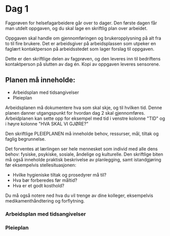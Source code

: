 # Dag 1

Fagprøven for helsefagarbeidere går over to dager. Den første dagen får man utdelt oppgaven, og du skal lage en skriftlig plan over arbeidet.

Oppgaven skal handle om gjennomføringen og brukeropplysning på alt fra to til fire brukere. Det er arbeidsgiver på arbeidsplassen som utpeker en faglært kontaktperson på arbeidsstedet som lager forslag til oppgaven.

Dette er den skriftlige delen av fagprøven, og den leveres inn til bedriftens kontaktperson på slutten av dag én. Kopi av oppgaven leveres sensorene.

## Planen må inneholde:
- Arbeidsplan med tidsangivelser
- Pleieplan

Arbeidsplanen må dokumentere hva som skal skje, og til hvilken tid. Denne planen danner utgangspunkt for hvordan dag 2 skal gjennomføres. 
Arbeidplanen kan sette opp for eksempel med tid i venstre kolonne "TID" og i høyre kolonne "HVA SKAL VI GJØRE?"

Den skriftlige PLEIEPLANEN må inneholde behov, ressurser, mål, tiltak og faglig begrunnelse.

Det forventes at lærlingen ser hele mennesket som individ med alle dens behov: fysiske, psykiske, sosiale, åndelige og kulturelle. Den skriftlige biten må også inneholde praktisk beskrivelse av planlegging, samt istandgjøring før eksempelvis stellesituasjonen:

- Hvilke hygieniske tiltak og prosedyrer må til? 
- Hva bør forberedes før måltid? 
- Hva er et godt kosthold?

Du må også notere ned hva du vil trenge av dine kolleger, eksempelvis medikamenthåndtering og forflytning.

### Arbeidsplan med tidsangivelser
### Pleieplan

